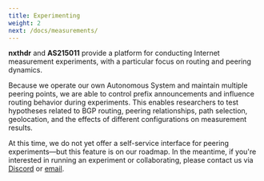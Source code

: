 ```yaml
---
title: Experimenting
weight: 2
next: /docs/measurements/
---
```


**nxthdr** and **AS215011** provide a platform for conducting Internet measurement experiments, with a particular focus on routing and peering dynamics.

Because we operate our own Autonomous System and maintain multiple peering points, we are able to control prefix announcements and influence routing behavior during experiments. This enables researchers to test hypotheses related to BGP routing, peering relationships, path selection, geolocation, and the effects of different configurations on measurement results.

At this time, we do not yet offer a self-service interface for peering experiments—but this feature is on our roadmap. In the meantime, if you're interested in running an experiment or collaborating, please contact us via [Discord](https://discord.gg/KRsVs7jafg) or [email](mailto:admin@nxthdr.dev).
